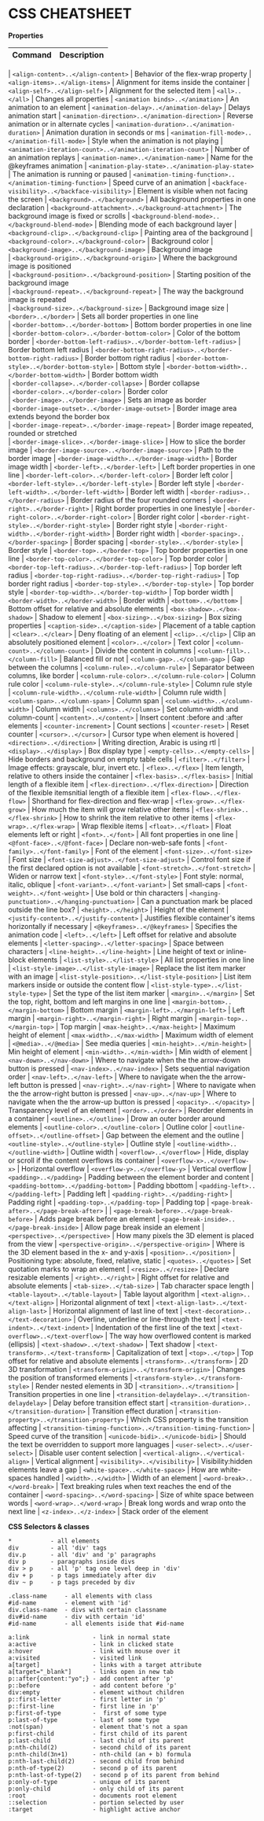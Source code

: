 # CSS CHEATSHEET

**Properties**

| Command | Description |
| ------- | ----------- |

| `<align-content>..</align-content>` | Behavior of the flex-wrap property
| `<align-items>..</align-items>` | Alignment for items inside the container
| `<align-self>..</align-self>` | Alignment for the selected item
| `<all>..</all>` | Changes all properties
| `<animation binds>..</animation>` | An animation to an element
| `<animation-delay>..</animation-delay>` | Delays animation start
| `<animation-direction>..</animation-direction>` | Reverse animation or in alternate cycles
| `<animation-duration>..</animation-duration>` | Animation duration in seconds or ms
| `<animation-fill-mode>..</animation-fill-mode>` | Style when the animation is not playing
| `<animation-iteration-count>..</animation-iteration-count>` | Number of an animation replays
| `<animation-name>..</animation-name>` | Name for the @keyframes animation
| `<animation-play-state>..</animation-play-state>` | The animation is running or paused
| `<animation-timing-function>..</animation-timing-function>` | Speed curve of an animation
| `<backface-visibility>..</backface-visibility>` | Element is visible when not facing the screen
| `<background>..</background>` | All background properties in one declaration
| `<background-attachment>..</background-attachment>` | The background image is fixed or scrolls
| `<background-blend-mode>..</background-blend-mode>` | Blending mode of each background layer
| `<background-clip>..</background-clip>` | Painting area of the background
| `<background-color>..</background-color>` | Background color
| `<background-image>..</background-image>` | Background image  
| `<background-origin>..</background-origin>` | Where the background image is positioned  
| `<background-position>..</background-position>` | Starting position of the background image  
| `<background-repeat>..</background-repeat>` | The way the background image is repeated  
| `<background-size>..</background-size>` | Background image size
| `<border>..</border>` | Sets all border properties in one line  
| `<border-bottom>..</border-bottom>` | Bottom border properties in one line
| `<border-bottom-color>..</border-bottom-color>` | Color of the bottom border
| `<border-bottom-left-radius>..</border-bottom-left-radius>` | Border bottom left radius
| `<border-bottom-right-radius>..</border-bottom-right-radius>` | Border bottom right radius
| `<border-bottom-style>..</border-bottom-style>` | Bottom style
| `<border-bottom-width>..</border-bottom-width>` | Border bottom width  
| `<border-collapse>..</border-collapse>` | Border collapse  
| `<border-color>..</border-color>` | Border color  
| `<border-image>..</border-image>` | Sets an image as border  
| `<border-image-outset>..</border-image-outset>` | Border image area extends beyond the border box  
| `<border-image-repeat>..</border-image-repeat>` | Border image repeated, rounded or stretched  
| `<border-image-slice>..</border-image-slice>` | How to slice the border image
| `<border-image-source>..</border-image-source>` | Path to the border image
| `<border-image-width>..</border-image-width>` | Border image width
| `<border-left>..</border-left>` | Left border properties in one line
| `<border-left-color>..</border-left-color>` | Border left color
| `<border-left-style>..</border-left-style>` | Border left style
| `<border-left-width>..</border-left-width>` | Border left width
| `<border-radius>..</border-radius>` | Border radius of the four rounded corners
| `<border-right>..</border-right>` | Right border properties in one linestyle
| `<border-right-color>..</border-right-color>` | Border right color
| `<border-right-style>..</border-right-style>` | Border right style
| `<border-right-width>..</border-right-width>` | Border right width
| `<border-spacing>..</border-spacing>` | Border spacing
| `<border-style>..</border-style>` | Border style
| `<border-top>..</border-top>` | Top border properties in one line
| `<border-top-color>..</border-top-color>` | Top border color
| `<border-top-left-radius>..</border-top-left-radius>` | Top border left radius
| `<border-top-right-radius>..</border-top-right-radius>` | Top border right radius
| `<border-top-style>..</border-top-style>` | Top border style
| `<border-top-width>..</border-top-width>` | Top border width
| `<border-width>..</border-width>` | Border width
| `<bottom>..</bottom>` | Bottom offset for relative and absolute elements
| `<box-shadow>..</box-shadow>` | Shadow to element
| `<box-sizing>..</box-sizing>` | Box sizing properties
| `<caption-side>..</caption-side>` | Placement of a table caption
| `<clear>..</clear>` | Deny floating of an element
| `<clip>..</clip>` | Clip an absolutely positioned element
| `<color>..</color>` | Text color
| `<column-count>..</column-count>` | Divide the content in columns
| `<column-fill>..</column-fill>` | Balanced fill or not
| `<column-gap>..</column-gap>` | Gap between the columns
| `<column-rule>..</column-rule>` | Separator between columns, like border
| `<column-rule-color>..</column-rule-color>` | Column rule color
| `<column-rule-style>..</column-rule-style>` | Column rule style
| `<column-rule-width>..</column-rule-width>` | Column rule width
| `<column-span>..</column-span>` | Column span
| `<column-width>..</column-width>` | Column width
| `<columns>..</columns>` | Set column-width and column-count
| `<content>..</content>` | Insert content :before and :after elements
| `<counter-increment>` | Count sections
| `<counter-reset>` | Reset counter
| `<cursor>..</cursor>` | Cursor type when element is hovered
| `<direction>..</direction>` | Writing direction, Arabic is using rtl
| `<display>..</display>` | Box display type
| `<empty-cells>..</empty-cells>` | Hide borders and background on empty table cells
| `<filter>..</filter>` | Image effects: grayscale, blur, invert etc.
| `<flex>..</flex>` | Item length, relative to others inside the container
| `<flex-basis>..</flex-basis>` | Initial length of a flexible item
| `<flex-direction>..</flex-direction>` | Direction of the flexible itemsnitial length of a flexible item
| `<flex-flow>..</flex-flow>` | Shorthand for flex-direction and flex-wrap
| `<flex-grow>..</flex-grow>` | How much the item will grow relative other items
| `<flex-shrink>..</flex-shrink>` | How to shrink the item relative to other items
| `<flex-wrap>..</flex-wrap>` | Wrap flexible items
| `<float>..</float>` | Float elements left or right
| `<font>..</font>` | All font properties in one line
| `<@font-face>..</@font-face>` | Declare non-web-safe fonts
| `<font-family>..</font-family>` | Font of the element
| `<font-size>..</font-size>` | Font size
| `<font-size-adjust>..</font-size-adjust>` | Control font size if the first declared option is not available
| `<font-stretch>..</font-stretch>` | Widen or narrow text
| `<font-style>..</font-style>` | Font style: normal, italic, oblique
| `<font-variant>..</font-variant>` | Set small-caps
| `<font-weight>..</font-weight>` | Use bold or thin characters
| `<hanging-punctuation>..</hanging-punctuation>` | Can a punctuation mark be placed outside the line box?
| `<height>..</height>` | Height of the element
| `<justify-content>..</justify-content>` | Justifies flexible container's items horizontally if necessary
| `<@keyframes>..</@keyframes>` | Specifies the animation code
| `<left>..</left>` | Left offset for relative and absolute elements
| `<letter-spacing>..</letter-spacing>` | Space between characters
| `<line-height>..</line-height>` | Line height of text or inline-block elements
| `<list-style>..</list-style>` | All list properties in one line
| `<list-style-image>..</list-style-image>` | Replace the list item marker with an image
| `<list-style-position>..</list-style-position>` | List item markers inside or outside the content flow
| `<list-style-type>..</list-style-type>` | Set the type of the list item marker
| `<margin>..</margin>` | Set the top, right, bottom and left margins in one line
| `<margin-bottom>..</margin-bottom>` | Bottom margin
| `<margin-left>..</margin-left>` | Left margin
| `<margin-right>..</margin-right>` | Right margin
| `<margin-top>..</margin-top>` | Top margin
| `<max-height>..</max-height>` | Maximum height of element
| `<max-width>..</max-width>` | Maximum width of element
| `<@media>..</@media>` | See media queries
| `<min-height>..</min-height>` | Min height of element
| `<min-width>..</min-width>` | Min width of element
| `<nav-down>..</nav-down>` | Where to navigate when the the arrow-down button is pressed
| `<nav-index>..</nav-index>` | Sets sequential navigation order
| `<nav-left>..</nav-left>` | Where to navigate when the the arrow-left button is pressed
| `<nav-right>..</nav-right>` | Where to navigate when the the arrow-right button is pressed
| `<nav-up>..</nav-up>` | Where to navigate when the the arrow-up button is pressed
| `<opacity>..</opacity>` | Transparency level of an element
| `<order>..</order>` | Reorder elements in a container
| `<outline>..</outline>` | Drow an outer border around elements
| `<outline-color>..</outline-color>` | Outline color
| `<outline-offset>..</outline-offset>` | Gap between the element and the outline
| `<outline-style>..</outline-style>` | Outline style
| `<outline-width>..</outline-width>` | Outline width
| `<overflow>..</overflow>` | Hide, display or scroll if the content overflows its container
| `<overflow-x>..</overflow-x>` | Horizontal overflow
| `<overflow-y>..</overflow-y>` | Vertical overflow
| `<padding>..</padding>` | Padding between the element border and content
| `<padding-bottom>..</padding-bottom>` | Padding bbottom
| `<padding-left>..</padding-left>` | Padding left
| `<padding-right>..</padding-right>` | Padding right
| `<padding-top>..</padding-top>` | Padding top
| `<page-break-after>..</page-break-after>` |
| `<page-break-before>..</page-break-before>` | Adds page break before an element
| `<page-break-inside>..</page-break-inside>` | Allow page break inside an element
| `<perspective>..</perspective>` | How many pixels the 3D element is placed from the view
| `<perspective-origin>..</perspective-origin>` | Where is the 3D element based in the x- and y-axis
| `<position>..</position>` | Positioning type: absolute, fixed, relative, static
| `<quotes>..</quotes>` | Set quotation marks to wrap an element
| `<resize>..</resize>` | Declare resizable elements
| `<right>..</right>` | Right offset for relative and absolute elements
| `<tab-size>..</tab-size>` | Tab character space length
| `<table-layout>..</table-layout>` | Table layout algorithm
| `<text-align>..</text-align>` | Horizontal alignment of text
| `<text-align-last>..</text-align-last>` | Horizontal alignment of last line of text
| `<text-decoration>..</text-decoration>` | Overline, underline or line-through the text
| `<text-indent>..</text-indent>` | Indentation of the first line of the text
| `<text-overflow>..</text-overflow>` | The way how overflowed content is marked (ellipsis)
| `<text-shadow>..</text-shadow>` | Text shadow
| `<text-transform>..</text-transform>` | Capitalization of text
| `<top>..</top>` | Top offset for relative and absolute elements
| `<transform>..</transform>` | 2D 3D transformation
| `<transform-origin>..</transform-origin>` | Changes the position of transformed elements
| `<transform-style>..</transform-style>` | Render nested elements in 3D
| `<transition>..</transition>` | Transition properties in one line
| `<transition-delaydelay>..</transition-delaydelay>` | Delay before transition effect start
| `<transition-duration>..</transition-duration>` | Transition effect duration
| `<transition-property>..</transition-property>` | Which CSS property is the transition affecting
| `<transition-timing-function>..</transition-timing-function>` | Speed curve of the transition
| `<unicode-bidi>..</unicode-bidi>` | Should the text be overridden to support more languages
| `<user-select>..</user-select>` | Disable user content selection
| `<vertical-align>..</vertical-align>` | Vertical alignment
| `<visibility>..</visibility>` | Visibility:hidden elements leave a gap
| `<white-space>..</white-space>` | How are white-spaces handled
| `<width>..</width>` | Width of an element
| `<word-break>..</word-break>` | Text breaking rules when text reaches the end of the container
| `<word-spacing>..</word-spacing>` | Size of white space between words
| `<word-wrap>..</word-wrap>` | Break long words and wrap onto the next line
| `<z-index>..</z-index>` | Stack order of the element

**CSS Selectors & classes**

    *           - all elements
    div         - all 'div' tags
    div.p       - all 'div' and 'p' paragraphs
    div p       - paragraphs inside divs
    div > p     - all 'p' tag one level deep in 'div'
    div + p     - p tags immediately after div
    div ~ p     - p tags preceded by div

    .class-name     - all elements with class
    #id-name        - element with 'id'
    div.class-name  - divs with certain classname
    div#id-name     - div with certain 'id'
    #id-name        - all elements iside that #id-name

    a:link                  - link in normal state
    a:active                - link in clicked state
    a:hover                 - link with mouse over it
    a:visited               - visited link
    a[target]               - links with a target attribute
    a[target="_blank"]      - links open in new tab
    p::after{content:"yo";} - add content after 'p'
    p::before               - add content before 'p'
    div:empty               - element without children
    p::first-letter         - first letter in 'p'
    p::first-line           - first line in 'p'
    p:first-of-type         -  first of some type
    p:last-of-type          - last of some type
    :not(span)              - element that's not a span
    p:first-child           - first child of its parent
    p:last-child            - last child of its parent
    p:nth-child(2)          - second child of its parent
    p:nth-child(3n+1)       - nth-child (an + b) formula
    p:nth-last-child(2)     - second child from behind
    p:nth-of-type(2)        - second p of its parent
    p:nth-last-of-type(2)   - second p of its parent from behind
    p:only-of-type          - unique of its parent
    p:only-child            - only child of its parent
    :root                   - documents root element
    ::selection             - portion selected by user
    :target                 - highlight active anchor
